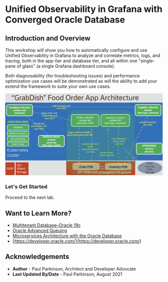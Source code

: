 # Unified Observability in Grafana with Converged Oracle Database
## Introduction and Overview

[](youtube:v0nYRueADbo)

This workshop will show you how to automatically configure and use Unified Observability in Grafana to analyze and correlate metrics, logs, and tracing, both in the app-tier and database tier, and all within one "single-pane of glass" (a single Grafana dashboard console).

Both diagnosability (for troubleshooting issues) and performance optimization use cases will be demonstrated as will the ability to add your extend the framework to suite your own use cases. 

![](./images/architecture.png " ")


### Let's Get Started

Proceed to the next lab.

## Want to Learn More?

* [Multitenant Database–Oracle 19c](https://www.oracle.com/database/technologies/multitenant.html)
* [Oracle Advanced Queuing](https://docs.oracle.com/en/database/oracle/oracle-database/19/adque/aq-introduction.html)
* [Microservices Architecture with the Oracle Database](https://www.oracle.com/technetwork/database/availability/trn5515-microserviceswithoracle-5187372.pdf)
* [https://developer.oracle.com/](https://developer.oracle.com/)

## Acknowledgements
* **Author** - Paul Parkinson, Architect and Developer Advocate
* **Last Updated By/Date** - Paul Parkinson, August 2021

